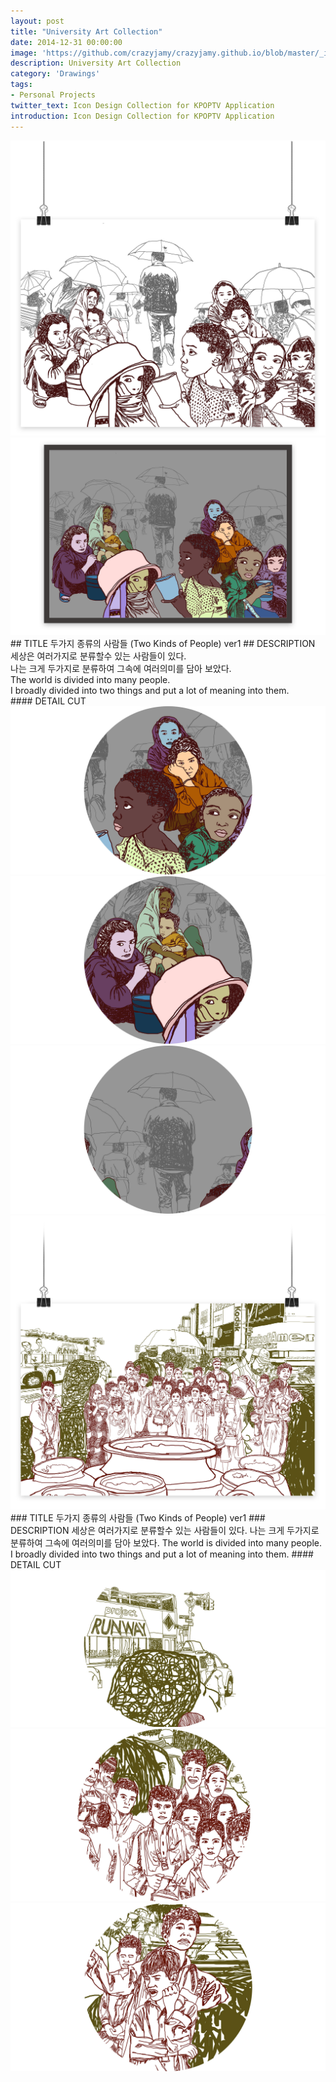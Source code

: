 ```yaml
---
layout: post
title: "University Art Collection"
date: 2014-12-31 00:00:00
image: 'https://github.com/crazyjamy/crazyjamy.github.io/blob/master/_images/_thumbnail/icon-kpop.png?raw=true'
description: University Art Collection
category: 'Drawings'
tags:
- Personal Projects
twitter_text: Icon Design Collection for KPOPTV Application
introduction: Icon Design Collection for KPOPTV Application
---
```


<img src="https://github.com/crazyjamy/crazyjamy.github.io/blob/master/_images/_post/drawings/1.jpg?raw=true" alt="">
<img src="https://github.com/crazyjamy/crazyjamy.github.io/blob/master/_images/_post/drawings/2.jpg?raw=true" alt="">
## TITLE
두가지 종류의 사람들 (Two Kinds of People) ver1 
## DESCRIPTION
세상은 여러가지로 분류할수 있는 사람들이 있다. <br>
나는 크게 두가지로 분류하여 그속에 여러의미를 담아 보았다. <br>
The world is divided into many people. <br>
I broadly divided into two things and put a lot of meaning into them. <br>
#### DETAIL CUT
<img src="https://github.com/crazyjamy/crazyjamy.github.io/blob/master/_images/_post/drawings/3.jpg?raw=true" alt="">
<img src="https://github.com/crazyjamy/crazyjamy.github.io/blob/master/_images/_post/drawings/4.jpg?raw=true" alt="">
<img src="https://github.com/crazyjamy/crazyjamy.github.io/blob/master/_images/_post/drawings/5.jpg?raw=true" alt="">


<img src="https://github.com/crazyjamy/crazyjamy.github.io/blob/master/_images/_post/drawings/6.jpg?raw=true" alt="">
### TITLE
두가지 종류의 사람들 (Two Kinds of People) ver1
### DESCRIPTION
세상은 여러가지로 분류할수 있는 사람들이 있다. 
나는 크게 두가지로 분류하여 그속에 여러의미를 담아 보았다.
The world is divided into many people.
I broadly divided into two things and put a lot of meaning into them.
#### DETAIL CUT
<img src="https://github.com/crazyjamy/crazyjamy.github.io/blob/master/_images/_post/drawings/8.jpg?raw=true" alt="">
<img src="https://github.com/crazyjamy/crazyjamy.github.io/blob/master/_images/_post/drawings/9.jpg?raw=true" alt="">
<img src="https://github.com/crazyjamy/crazyjamy.github.io/blob/master/_images/_post/drawings/10.jpg?raw=true" alt="">
<img src="https://github.com/crazyjamy/crazyjamy.github.io/blob/master/_images/_post/drawings/11.jpg?raw=true" alt="">
